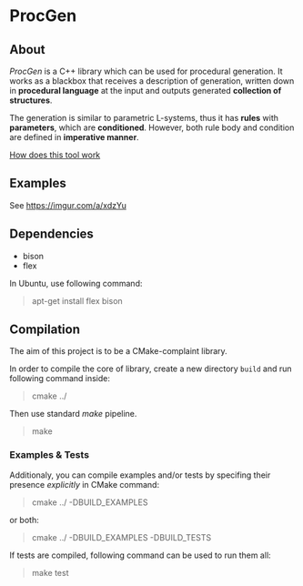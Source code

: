 ProcGen
================================

## About

*ProcGen* is a C++ library which can be used for procedural generation. It works as a blackbox that receives a description of generation, written down in **procedural language** at the input and outputs generated **collection of structures**.

The generation is similar to parametric L-systems, thus it has **rules** with **parameters**, which are **conditioned**. However, both rule body and condition are defined in **imperative manner**.

[How does this tool work](HOWDOESITWORK.md)
## Examples 
See https://imgur.com/a/xdzYu

## Dependencies
* bison
* flex

In Ubuntu, use following command:
> apt-get install flex bison
## Compilation 

The aim of this project is to be a CMake-complaint library. 

In order to compile the core of library, create a new directory `build` and run following command inside:
> cmake ../

Then use standard *make* pipeline.

> make

### Examples & Tests

Additionaly, you can compile examples and/or tests by specifing their presence *explicitly* in CMake command:

> cmake ../ -DBUILD_EXAMPLES  

or both:
> cmake ../ -DBUILD_EXAMPLES -DBUILD_TESTS

If tests are compiled, following command can be used to run them all:

> make test


